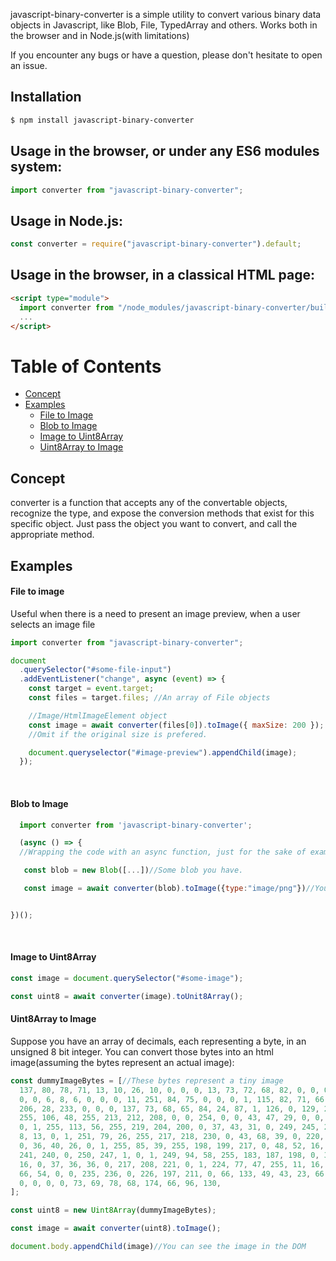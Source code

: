 javascript-binary-converter is a simple utility to convert various binary data objects in Javascript, like Blob, File, TypedArray and others. Works both in the browser and in Node.js(with limitations)

If you encounter any bugs or have a question, please don't hesitate to open an issue.

## Installation

```sh
$ npm install javascript-binary-converter
```

## Usage in the browser, or under any ES6 modules system:

```javascript
import converter from "javascript-binary-converter";
```

## Usage in Node.js:

```javascript
const converter = require("javascript-binary-converter").default;
```

## Usage in the browser, in a classical HTML page:

```html
<script type="module">
  import converter from "/node_modules/javascript-binary-converter/build/esm/index.js";
  ...
</script>
```

# Table of Contents

- [Concept](#concept)
- [Examples](#examples)
  - [File to Image](#file-to-image)
  - [Blob to Image ](#blob-to-image)
  - [Image to Uint8Array](#image-to-uint8array)
  - [Uint8Array to Image](#uint8array-to-image)

## Concept

converter is a function that accepts any of the convertable objects, recognize the type, and expose the conversion methods that exist for this specific object.
Just pass the object you want to convert, and call the appropriate method.

## Examples

#### File to image

Useful when there is a need to present an image preview, when a user selects an image file

```javascript
import converter from "javascript-binary-converter";

document
  .querySelector("#some-file-input")
  .addEventListener("change", async (event) => {
    const target = event.target;
    const files = target.files; //An array of File objects

    //Image/HtmlImageElement object
    const image = await converter(files[0]).toImage({ maxSize: 200 }); //maxSize will scale down the image, while maintaining its proportions.
    //Omit if the original size is prefered.

    document.queryselector("#image-preview").appendChild(image);
  });
```

&nbsp;

#### Blob to Image

```javascript
  import converter from 'javascript-binary-converter';

  (async () => {
  //Wrapping the code with an async function, just for the sake of example.

   const blob = new Blob([...])//Some blob you have.

   const image = await converter(blob).toImage({type:"image/png"})//You can optionally assert the type.


})();
```

&nbsp;

#### Image to Uint8Array

```javascript
const image = document.querySelector("#some-image");

const uint8 = await converter(image).toUnit8Array();
```

#### Uint8Array to Image

Suppose you have an array of decimals, each representing a byte, in an unsigned 8 bit integer. You can convert those bytes into an html image(assuming the bytes represent an actual image):

```javascript
const dummyImageBytes = [//These bytes represent a tiny image
  137, 80, 78, 71, 13, 10, 26, 10, 0, 0, 0, 13, 73, 72, 68, 82, 0, 0, 0, 5, 0,
  0, 0, 6, 8, 6, 0, 0, 0, 11, 251, 84, 75, 0, 0, 0, 1, 115, 82, 71, 66, 0, 174,
  206, 28, 233, 0, 0, 0, 137, 73, 68, 65, 84, 24, 87, 1, 126, 0, 129, 255, 1,
  255, 106, 48, 255, 213, 212, 208, 0, 0, 254, 0, 0, 43, 47, 29, 0, 0, 14, 18,
  0, 1, 255, 113, 56, 255, 219, 204, 200, 0, 37, 43, 31, 0, 249, 245, 242, 0, 1,
  8, 13, 0, 1, 251, 79, 26, 255, 217, 218, 230, 0, 43, 68, 39, 0, 220, 198, 217,
  0, 36, 40, 26, 0, 1, 255, 85, 39, 255, 198, 199, 217, 0, 48, 52, 16, 0, 240,
  241, 240, 0, 250, 247, 1, 0, 1, 249, 94, 58, 255, 183, 187, 198, 0, 37, 45,
  16, 0, 37, 36, 36, 0, 217, 208, 221, 0, 1, 224, 77, 47, 255, 11, 16, 9, 0, 20,
  66, 54, 0, 0, 235, 236, 0, 226, 197, 211, 0, 66, 133, 49, 43, 23, 66, 67, 118,
  0, 0, 0, 0, 73, 69, 78, 68, 174, 66, 96, 130,
];

const uint8 = new Uint8Array(dummyImageBytes);

const image = await converter(uint8).toImage();

document.body.appendChild(image)//You can see the image in the DOM
```
